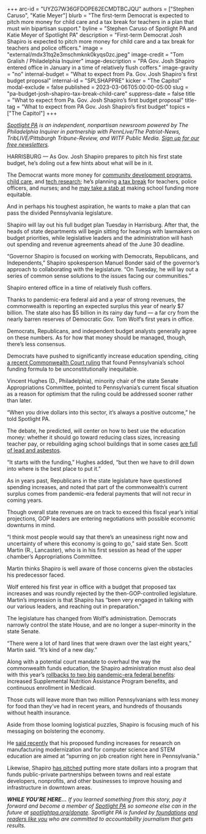 +++
arc-id = "UYZG7W36GFDOPE62ECMDTBCJQU"
authors = ["Stephen Caruso", "Katie Meyer"]
blurb = "The first-term Democrat is expected to pitch more money for child care and a tax break for teachers in a plan that must win bipartisan support."
byline = "Stephen Caruso of Spotlight PA and Katie Meyer of Spotlight PA"
description = "First-term Democrat Josh Shapiro is expected to pitch more money for child care and a tax break for teachers and police officers."
image = "external/mdx31tq2e3mschmknk0kyqs0zc.jpeg"
image-credit = "Tom Gralish / Philadelphia Inquirer"
image-description = "PA Gov. Josh Shapiro entered office in January in a time of relatively flush coffers."
image-gravity = "no"
internal-budget = "What to expect from Pa. Gov. Josh Shapiro's first budget proposal"
internal-id = "SPLSHAPPRE"
kicker = "The Capitol"
modal-exclude = false
published = 2023-03-06T05:00:00-05:00
slug = "pa-budget-josh-shapiro-tax-break-child-care"
suppress-date = false
title = "What to expect from Pa. Gov. Josh Shapiro’s first budget proposal"
title-tag = "What to expect from PA Gov. Josh Shapiro’s first budget"
topics = ["The Capitol"]
+++

<a href="https://www.spotlightpa.org/"><i>Spotlight PA</i></a><i> is an independent, nonpartisan newsroom powered by The Philadelphia Inquirer in partnership with PennLive/The Patriot-News, TribLIVE/Pittsburgh Tribune-Review, and WITF Public Media. </i><a href="https://www.spotlightpa.org/newsletters"><i>Sign up for our free newsletters</i></a><i>.</i>

HARRISBURG — As Gov. Josh Shapiro prepares to pitch his first state budget, he’s doling out a few hints about what will be in it.

The Democrat wants more money for <a href="https://www.pennlive.com/politics/2023/03/shapiros-first-budget-to-include-more-money-for-neighborhood-community-revitalization.html?utm_campaign=pennlive_sf&amp;utm_medium=social&amp;utm_source=twitter">community development programs</a>, <a href="https://twitter.com/atraceofcool/status/1629476005768224768">child care</a>, and <a href="https://www.wesa.fm/economy-business/2023-03-02/shapiro-hints-education-economy-will-get-top-billing-in-pennsylvania-budget-proposal">tech research</a>; he’s planning <a href="https://apnews.com/article/pennsylvania-shapiro-teacher-police-nurse-tax-credit-0a360c563a156d8f53dc07e2b1bff77d">a tax break</a> for teachers, police officers, and nurses; and he <a href="https://apnews.com/article/school-funding-lawsuit-pennsylvania-budget-ab7d29bf4aff77833e4b8fd9001cc3d1?mc_cid=8d3fc9d27c&amp;mc_eid=f5a4195818">may take a stab at</a> making school funding more equitable.

And in perhaps his toughest aspiration, he wants to make a plan that can pass the divided Pennsylvania legislature.

<script src="https://www.spotlightpa.org/embed.js" async></script><div data-spl-embed-version="1" data-spl-src="https://www.spotlightpa.org/embeds/newsletter/"></div>


Shapiro will lay out his full budget plan Tuesday in Harrisburg. After that, the heads of state departments will begin sitting for hearings with lawmakers on budget priorities, while legislative leaders and the administration will hash out spending and revenue agreements ahead of the June 30 deadline.

“Governor Shapiro is focused on working with Democrats, Republicans, and Independents,” Shapiro spokesperson Manuel Bonder said of the governor’s approach to collaborating with the legislature. “On Tuesday, he will lay out a series of common sense solutions to the issues facing our communities.”

Shapiro entered office in a time of relatively flush coffers.

Thanks to pandemic-era federal aid and a year of strong revenues, the commonwealth is reporting an expected surplus this year of nearly $7 billion. The state also has $5 billion in its rainy day fund — a far cry from the nearly barren reserves of Democratic Gov. Tom Wolf’s first years in office.

Democrats, Republicans, and independent budget analysts generally agree on these numbers. As for how that money should be managed, though, there’s less consensus.

Democrats have pushed to significantly increase education spending, citing <a href="https://www.spotlightpa.org/news/2023/02/pa-public-school-funding-lawsuit-state-budget-billions/?mc_cid=5a0156c5c2&amp;mc_eid=f5a4195818">a recent Commonwealth Court ruling</a> that found Pennsylvania’s school funding formula to be unconstitutionally inequitable.

Vincent Hughes (D., Philadelphia), minority chair of the state Senate Appropriations Committee, pointed to Pennsylvania’s current fiscal situation as a reason for optimism that the ruling could be addressed sooner rather than later.

“When you drive dollars into this sector, it’s always a positive outcome,” he told Spotlight PA.

The debate, he predicted, will center on how to best use the education money: whether it should go toward reducing class sizes, increasing teacher pay, or rebuilding aging school buildings that in some cases <a href="https://www.inquirer.com/news/inq/toxic-city-philadelphia-inquirer-investigation-lead-asbestos-schools-20170618.html">are full of lead and asbestos</a>.

“It starts with the funding,” Hughes added, “but then we have to drill down into where is the best place to put it.”

As in years past, Republicans in the state legislature have questioned spending increases, and noted that part of the commonwealth’s current surplus comes from pandemic-era federal payments that will not recur in coming years.

Though overall state revenues are on track to exceed this fiscal year’s initial projections, GOP leaders are entering negotiations with possible economic downturns in mind.

“I think most people would say that there’s an uneasiness right now and uncertainty of where this economy is going to go,” said state Sen. Scott Martin (R., Lancaster), who is in his first session as head of the upper chamber’s Appropriations Committee.

Martin thinks Shapiro is well aware of those concerns given the obstacles his predecessor faced.

Wolf entered his first year in office with a budget that proposed tax increases and was roundly rejected by the then-GOP-controlled legislature. Martin’s impression is that Shapiro has “been very engaged in talking with our various leaders, and reaching out in preparation.”

The legislature has changed from Wolf’s administration. Democrats narrowly control the state House, and are no longer a super-minority in the state Senate.

“There were a lot of hard lines that were drawn over the last eight years,” Martin said. “It’s kind of a new day.”

Along with a potential court mandate to overhaul the way the commonwealth funds education, the Shapiro administration must also deal with this year’s <a href="https://www.spotlightpa.org/news/2023/02/pa-medicaid-snap-food-stamps-rollbacks-shapiro-admin/">rollbacks to two big pandemic-era federal benefits</a>: increased Supplemental Nutrition Assistance Program benefits, and continuous enrollment in Medicaid.

<script src="https://www.spotlightpa.org/embed.js" async></script><div data-spl-embed-version="1" data-spl-src="https://www.spotlightpa.org/embeds/donate/"></div>


Those cuts will leave more than two million Pennsylvanians with less money for food than they’ve had in recent years, and hundreds of thousands without health insurance.

Aside from those looming logistical puzzles, Shapiro is focusing much of his messaging on bolstering the economy.

He <a href="https://www.wesa.fm/economy-business/2023-03-02/shapiro-hints-education-economy-will-get-top-billing-in-pennsylvania-budget-proposal">said recently</a> that his proposed funding increases for research on manufacturing modernization and for computer science and STEM education are aimed at “spurring on job creation right here in Pennsylvania.”

Likewise, Shapiro <a href="https://www.pennlive.com/politics/2023/03/shapiros-first-budget-to-include-more-money-for-neighborhood-community-revitalization.html?utm_campaign=pennlive_sf&utm_medium=social&utm_source=twitter">has pitched</a> putting more state dollars into a program that funds public-private partnerships between towns and real estate developers, nonprofits, and other businesses to improve housing and infrastructure in downtown areas.

<i><b>WHILE YOU’RE HERE...</b></i><i> If you learned something from this story, pay it forward and become a member of </i><a href="https://www.spotlightpa.org/"><i>Spotlight PA</i></a><i> so someone else can in the future at </i><a href="http://spotlightpa.org/donate"><i>spotlightpa.org/donate</i></a><i>. Spotlight PA is funded by</i><a href="https://www.spotlightpa.org/support"><i> foundations</i></a><i> </i><a href="https://www.spotlightpa.org/support"><i>and readers like you</i></a><i> who are committed to accountability journalism that gets results.</i>
